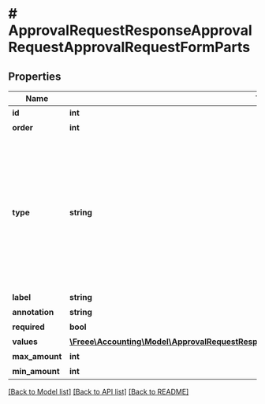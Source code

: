 # # ApprovalRequestResponseApprovalRequestApprovalRequestFormParts

## Properties

Name | Type | Description | Notes
------------ | ------------- | ------------- | -------------
**id** | **int** | 項目ID |
**order** | **int** | 順序 | [optional]
**type** | **string** | 項目種別 (title: 申請タイトル, single_line: 自由記述形式 1行, multi_line: 自由記述形式 複数行, select: プルダウン, date: 日付, amount: 金額, receipt: 添付ファイル, section: 部門ID, partner: 取引先ID, ninja_sign_document: 契約書（freeeサイン連携）) | [optional]
**label** | **string** | 項目名 | [optional]
**annotation** | **string** | 追加説明 | [optional]
**required** | **bool** | 必須かどうか | [optional]
**values** | [**\Freee\Accounting\Model\ApprovalRequestResponseApprovalRequestApprovalRequestFormValues[]**](ApprovalRequestResponseApprovalRequestApprovalRequestFormValues.md) | 選択項目 | [optional]
**max_amount** | **int** | 上限金額 | [optional]
**min_amount** | **int** | 下限金額 | [optional]

[[Back to Model list]](../../README.md#models) [[Back to API list]](../../README.md#endpoints) [[Back to README]](../../README.md)
